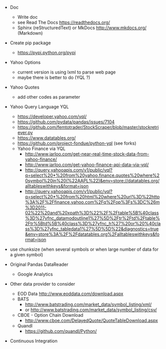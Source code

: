 * Doc
  * Write doc
  * see Read The Docs https://readthedocs.org/
  * Sphinx (reStructuredText) or MkDocs http://www.mkdocs.org/ (Markdown)

* Create pip package
  * https://pypi.python.org/pypi

* Yahoo Options
  * current version is using lxml to parse web page
  * maybe there is better to do (YQL ?)

* Yahoo Quotes
  * add other codes as parameter

* Yahoo Query Language YQL
  * https://developer.yahoo.com/yql/
  * https://github.com/pydata/pandas/issues/7104
  * https://github.com/femtotrader/StockScraper/blob/master/stockretriever.py
  * https://www.datatables.org/
  * https://github.com/project-fondue/python-yql (see forks)
  * Yahoo Finance via YQL
    * http://www.jarloo.com/get-near-real-time-stock-data-from-yahoo-finance/
    * http://www.jarloo.com/get-yahoo-finance-api-data-via-yql/
    * http://query.yahooapis.com/v1/public/yql?q=select%20*%20from%20yahoo.finance.quotes%20where%20symbol%20in%20(%22AAPL%22)&env=store://datatables.org/alltableswithkeys&format=json
    * http://query.yahooapis.com/v1/public/yql?q=select%20*%20from%20html%20where%20url%3D%22http%3A%2F%2Ffinance.yahoo.com%2Fq%2Fop%3Fs%3DC%26m%3D2011-02%22%20and%20xpath%3D%22%2F%2Ftable%5B%40class%3D%27yfnc_datamodoutline1%27%5D%2Ftr%2Ftd%2Ftable%2Ftr%5Btd%5B%40class%3D%27yfnc_h%27%20or%20%40class%3D%27yfnc_tabledata1%27%5D%5D%22&diagnostics=true&env=store%3A%2F%2Fdatatables.org%2Falltableswithkeys&format=json

* use chunksize (when several symbols or when large number of data for a given symbol)

* Original Pandas DataReader
  * Google Analytics

* Other data provider to consider

    * EOD Data http://www.eoddata.com/download.aspx
    * BATS
      * http://www.batstrading.com/market_data/symbol_listing/xml/
      * or http://www.batstrading.com/market_data/symbol_listing/csv/
    * CBOE - Option Chain Download
      * http://www.cboe.com/DelayedQuote/QuoteTableDownload.aspx
    * Quandl
      * https://github.com/quandl/Python/

* Continuous Integration
